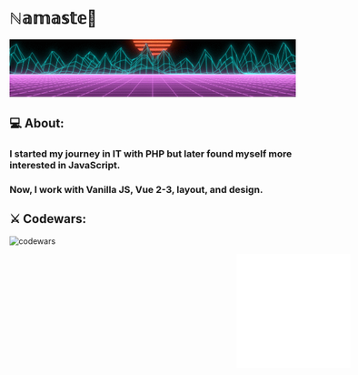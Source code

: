 # ℕ𝕒𝕞𝕒𝕤𝕥𝕖🙏

<div style="width: 100%;">
  <img src="./img/90afe999289fd34ca9faf8ecec68a8.gif" alt="neon" />
</div>

## 💻 About:

### I started my journey in IT with PHP but later found myself more interested in JavaScript.

### Now, I work with Vanilla JS, Vue 2-3, layout, and design.

## ⚔️ Codewars:

![codewars](https://www.codewars.com/users/fak1rr/badges/large)

<div align="center" style="width: 1000px">
  <img src="img/readme.svg" width="200" height="200" alt="readme-example-image">
</div>
